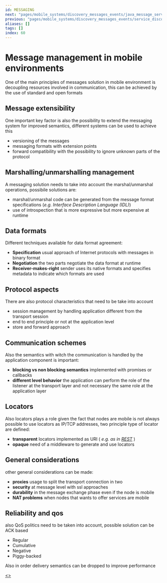 ```yaml
---
id: MESSAGING
next: "pages/mobile_systems/discovery_messages_events/java_message_service.md"
previous: "pages/mobile_systems/discovery_messages_events/service_discovery.md"
aliases: []
tags: []
index: 60
---
```


# Message management in mobile environments

One of the main principles of messages solution in mobile environment is decoupling resources involved in communication, this can be achieved by the use of standard and open formats

## Message extensibility

One important key factor is also the possibility to extend the messaging system for improved semantics, different systems can be used to achieve this

- versioning of the messages
- messaging formats with extension points
- forward compatibility with the possibility to ignore unknown parts of the protocol

## Marshalling/unmarshalling management

A messaging solution needs to take into account the marshal/unmarshal operations, possibile solutions are:

- marshal/unmarshal code can be generated from the message format specifications (*e.g. Interface Description Language (IDL)*)
- use of introspection that is more expressive but more expensive at runtime

## Data formats

Different techniques available for data format agreement:

- **Specification** usual approach of Internet protocols with messages in binary format
- **Negotiation** the two parts negotiate the data format at runtime
- **Receiver-makes-right** sender uses its native formats and specifies metadata to indicate which formats are used

## Protocol aspects

There are also protocol characteristics that need to be take into account

- session management by handling application different from the transport session
- end to end principle or not at the application level
- store and forward approach

## Communication schemes

Also the semantics with witch the communication is handled by the application component is important:

- **blocking vs non blocking semantics**  implemented with promises or callbacks
- **different level behavior**  the application can perform the role of the listener at the transport layer and not necessary the same role at the application layer

## Locators

Also locators plays a role given the fact that nodes are mobile is not always possible to use locators as IP/TCP addresses, two principle type of locator are defined:

- **transparent** locators implemented as URI ( *e.g. as in [REST](pages/mobile_systems/iot/rest.md)* )
- **opaque** need of a middleware to generate and use locators

## General considerations

other general considerations can be made:

- **proxies** usage to split the transport connection in two
- **security**  at message level with ssl approaches
- **durability** in the message exchange phase even if the node is mobile
- **NAT problems** when nodes that wants to offer services are mobile

## Reliability and qos

also QoS politics need to be taken into account, possible solution can be ACK based

- Regular
- Cumulative
- Negative
- Piggy-backed

Also in order delivery semantics can be dropped to improve performance

[<](pages/mobile_systems/discovery_messages_events/service_discovery.md)[>](pages/mobile_systems/discovery_messages_events/java_message_service.md)

